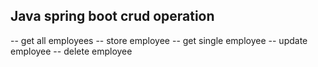 ## Java spring boot crud operation

  -- get all employees
  -- store employee
  -- get single employee
  -- update employee
  -- delete employee
